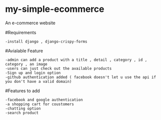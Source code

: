 # my-simple-ecommerce
An e-commerce website

#Requirements

    -install django , django-crispy-forms

#Avialable Feature

    -admin can add a product with a title , detail , category , id , category , an image
    -users can just check out the available products
    -Sign up and login option
    -github authentication added ( facebook doesn't let u use the api if you don't have a valid domain)

#Features to add
    
    
    -facebook and google authentication 
    -a shopping cart for coustomers
    -chatting option
    -search product

    

